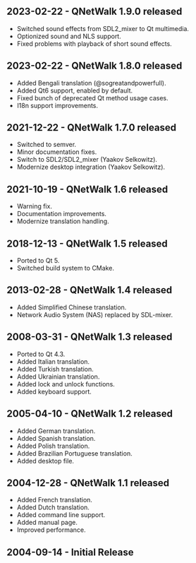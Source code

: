 ## 2023-02-22 - QNetWalk 1.9.0 released
 * Switched sound effects from SDL2_mixer to Qt multimedia.
 * Optionized sound and NLS support.
 * Fixed problems with playback of short sound effects.

## 2023-02-22 - QNetWalk 1.8.0 released
 * Added Bengali translation (@sogreatandpowerfull).
 * Added Qt6 support, enabled by default.
 * Fixed bunch of deprecated Qt method usage cases.
 * I18n support improvements.

## 2021-12-22 - QNetWalk 1.7.0 released
 * Switched to semver.
 * Minor documentation fixes.
 * Switch to SDL2/SDL2_mixer (Yaakov Selkowitz).
 * Modernize desktop integration (Yaakov Selkowitz).

## 2021-10-19 - QNetWalk 1.6 released
 * Warning fix.
 * Documentation improvements.
 * Modernize translation handling.

## 2018-12-13 - QNetWalk 1.5 released
 * Ported to Qt 5.
 * Switched build system to CMake.

## 2013-02-28 - QNetWalk 1.4 released
 * Added Simplified Chinese translation.
 * Network Audio System (NAS) replaced by SDL-mixer.

## 2008-03-31 - QNetWalk 1.3 released
 * Ported to Qt 4.3.
 * Added Italian translation.
 * Added Turkish translation.
 * Added Ukrainian translation.
 * Added lock and unlock functions.
 * Added keyboard support.

## 2005-04-10 - QNetWalk 1.2 released
 * Added German translation.
 * Added Spanish translation.
 * Added Polish translation.
 * Added Brazilian Portuguese translation.
 * Added desktop file.

## 2004-12-28 - QNetWalk 1.1 released
 * Added French translation.
 * Added Dutch translation.
 * Added command line support.
 * Added manual page.
 * Improved performance.

## 2004-09-14 - Initial Release
